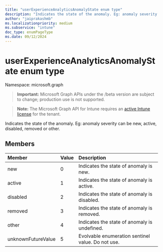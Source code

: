 ```yaml
---
title: "userExperienceAnalyticsAnomalyState enum type"
description: "Indicates the state of the anomaly. Eg: anomaly severity can be new, active, disabled, removed or other."
author: "jaiprakashmb"
ms.localizationpriority: medium
ms.subservice: "intune"
doc_type: enumPageType
ms.date: 09/12/2024
---
```


# userExperienceAnalyticsAnomalyState enum type

Namespace: microsoft.graph

> **Important:** Microsoft Graph APIs under the /beta version are subject to change; production use is not supported.

> **Note:** The Microsoft Graph API for Intune requires an [active Intune license](https://go.microsoft.com/fwlink/?linkid=839381) for the tenant.

Indicates the state of the anomaly. Eg: anomaly severity can be new, active, disabled, removed or other.

## Members
|Member|Value|Description|
|:---|:---|:---|
|new|0|Indicates the state of anomaly is new.|
|active|1|Indicates the state of anomaly is active.|
|disabled|2|Indicates the state of anomaly is disabled.|
|removed|3|Indicates the state of anomaly is removed.|
|other|4|Indicates the state of anomaly is undefined.|
|unknownFutureValue|5|Evolvable enumeration sentinel value. Do not use.|
